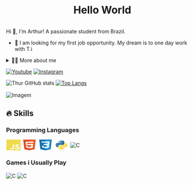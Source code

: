 <!--título-->
<div id="user-content-toc">
  <ul align="center">
    <summary><h1 style="display: inline-block">Hello World</h1></summary>
</div>

<!-- Presentation -->
<p>
  Hi 👋, I'm Arthur! A passionate student from Brazil.

  - 🔭 I am looking for my first job opportunity. My dream is to one day work with T.i
</p>

<!-- Dropdown -->
<details>
  <summary>👨‍💻 More about me</summary>

  - 💬 I am 18 years old, currently living in Brazil. I have fluency in English and have experience with SQL, Python, html, css, javascript and java.

  - ⚡ I enjoy reading, whether it's a good book, manga, or comics, as well as watching movies and playing games! I believe that our personal interests contribute to a more refined perception of things and problem-solving. \o/
</details>

<!-- Links -->
[![Youtube](https://img.shields.io/badge/YouTube-FF0000?style=for-the-badge&logo=youtube&logoColor=white)](https://www.youtube.com/channel/UC177sCc63-aazx2T3n1LGWg)
[![Instagram](https://img.shields.io/badge/Instagram-E4405F?style=for-the-badge&logo=instagram&logoColor=white)](https://www.instagram.com/arthu.mp4/)


<!-- GithubStats -->
![Thur GitHub stats](https://github-readme-stats.vercel.app/api?username=splot777&show_icons=true&theme=gotham)
[![Top Langs](https://github-readme-stats.vercel.app/api/top-langs/?username=splot777)](https://github.com/splot777/github-readme-stats)

<!-- GIF -->
<p align="left">
  <img align="center" src="https://giffiles.alphacoders.com/222/222022.gif" alt="Imagem">
</p>

## 🔥 Skills
<!-- Skills: Programming Languages -->
  <div style="flex-basis: 48%;">
    <h3>Programming Languages</h3>
    <img align="center" alt="Js" height="30" width="40" src="https://raw.githubusercontent.com/devicons/devicon/master/icons/javascript/javascript-plain.svg">
    <img align="center" alt="HTML" height="30" width="40" src="https://raw.githubusercontent.com/devicons/devicon/master/icons/html5/html5-original.svg">
    <img align="center" alt="CSS" height="30" width="40" src="https://raw.githubusercontent.com/devicons/devicon/master/icons/css3/css3-original.svg">
    <img align="center" alt="Python" height="30" width="40" src="https://raw.githubusercontent.com/devicons/devicon/master/icons/python/python-original.svg">
    <img align="center" alt="C" height="30" width="40" src="https://cdn.jsdelivr.net/gh/devicons/devicon/icons/c/c-original.svg">
     <h3>Games i Usually Play</h3>
     <img align="center" alt="C" height="45" width="40" src="https://c1.alamy.com/thumbs/2cbyxtc/valorant-game-logo-icon-vector-eps-10-gaming-streamer-2cbyxtc.jpg">
    <img align="center" alt="C" height="45" width="40" src="https://camo.githubusercontent.com/3d2e39ebf7e88bd1dfb977b074eb91f371c0bb97be1cad77ad306f812c580c1e/68747470733a2f2f63646e2e776f726c64766563746f726c6f676f2e636f6d2f6c6f676f732f6d696e6563726166742e737667">
  </div>
